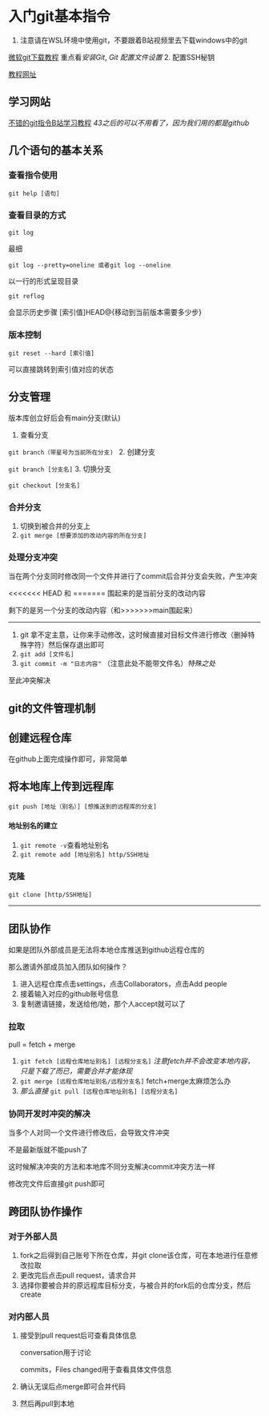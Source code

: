 # 入门git基本指令

1. 注意请在WSL环境中使用git，不要跟着B站视频里去下载windows中的git


[微软git下载教程](https://learn.microsoft.com/zh-cn/windows/wsl/tutorials/wsl-git)
重点看*安装Git*, *Git 配置文件设置*
2. 配置SSH秘钥


[教程网址](https://blog.csdn.net/weixin_42310154/article/details/118340458)

## 学习网站

[不错的git指令B站学习教程](https://www.bilibili.com/video/BV1pW411A7a5?share_source=copy_web&vd_source=34ed110d766ac5910b35ccc9afedda6e&spm_id_from=333.788.player.switch&p=15)
*43之后的可以不用看了，因为我们用的都是github*

## 几个语句的基本关系

### 查看指令使用

`
git help [语句]
`

### 查看目录的方式
`git log`


最细


`git log --pretty=oneline 或者git log --oneline `


以一行的形式呈现目录


`git reflog`

 
会显示历史步骤 [索引值]HEAD@{移动到当前版本需要多少步}
### 版本控制
`git reset --hard [索引值]` 


可以直接跳转到索引值对应的状态
## 分支管理
版本库创立好后会有main分支(默认)

1. 查看分支 


  `git branch（带星号为当前所在分支) `
2. 创建分支 
 

  `git branch [分支名]`
3. 切换分支 
  

  `git checkout [分支名]`
### 合并分支 
1. 切换到被合并的分支上
2. `git merge [想要添加的改动内容的所在分支]`
### 处理分支冲突
当在两个分支同时修改同一个文件并进行了commit后合并分支会失败，产生冲突


<<<<<<< HEAD 和 ======= 围起来的是当前分支的改动内容


剩下的是另一个分支的改动内容（和>>>>>>>main围起来）

---
1. git 拿不定主意，让你来手动修改，这时候直接对目标文件进行修改（删掉特殊字符）然后保存退出即可
2. `git add [文件名]`
3. `git commit -m "日志内容"`
（注意此处不能带文件名）*特殊之处*


至此冲突解决
## git的文件管理机制


## 创建远程仓库
在github上面完成操作即可，非常简单
## 将本地库上传到远程库
`git push [地址（别名）] [想推送到的远程库的分支]`
#### 地址别名的建立
1. `git remote -v`查看地址别名
2. `git remote add [地址别名] http/SSH地址`
### 克隆
`git clone [http/SSH地址]`

---

## 团队协作
如果是团队外部成员是无法将本地仓库推送到github远程仓库的


那么邀请外部成员加入团队如何操作？
1. 进入远程仓库点击settings，点击Collaborators，点击Add people
2. 接着输入对应的github账号信息 
3. 复制邀请链接，发送给他/她，那个人accept就可以了
### 拉取
pull = fetch + merge
1. `git fetch [远程仓库地址别名] [远程分支名]`
*注意fetch并不会改变本地内容，只是下载了而已，需要合并才能体现*
2. `git merge [远程仓库地址别名/远程分支名]`
fetch+merge太麻烦怎么办
3. *那么直接*
`git pull [远程仓库地址别名] [远程分支名]`
### 协同开发时冲突的解决
当多个人对同一个文件进行修改后，会导致文件冲突


不是最新版就不能push了


这时候解决冲突的方法和本地库不同分支解决commit冲突方法一样


修改完文件后直接git push即可
## 跨团队协作操作
### 对于外部人员

1.  fork之后得到自己账号下所在仓库，并git clone该仓库，可在本地进行任意修改拉取
2. 更改完后点击pull request，请求合并
3. 选择你要被合并的原远程库目标分支，与被合并的fork后的仓库分支，然后create
### 对内部人员
1. 接受到pull request后可查看具体信息
   

   conversation用于讨论
   

   commits，Files changed用于查看具体文件信息
2. 确认无误后点merge即可合并代码
3. 然后再pull到本地

















